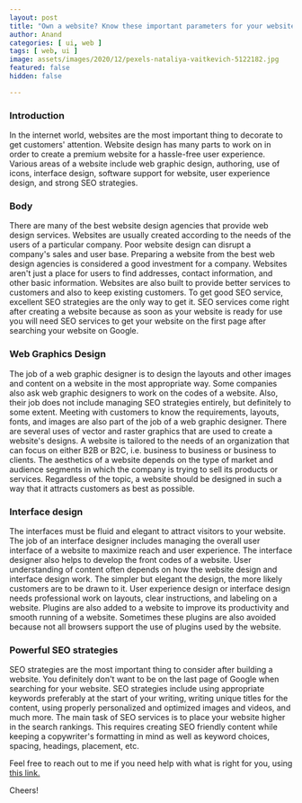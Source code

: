```yaml
---
layout: post
title: "Own a website? Know these important parameters for your website design"
author: Anand
categories: [ ui, web ]
tags: [ web, ui ]
image: assets/images/2020/12/pexels-nataliya-vaitkevich-5122182.jpg
featured: false
hidden: false

---
```


### Introduction

In the internet world, websites are the most important thing to decorate to get customers' attention.  Website design has many parts to work on in order to create a premium website for a hassle-free user experience. Various areas of a website include web graphic design, authoring, use of icons, interface design, software support for website, user experience design, and strong SEO strategies.

### Body

There are many of the best website design agencies that provide web design services. Websites are usually created according to the needs of the users of a particular company.  Poor website design can disrupt a company's sales and user base.  Preparing a website from the best web design agencies is considered a good investment for a company.  Websites aren't just a place for users to find addresses, contact information, and other basic information.  Websites are also built to provide better services to customers and also to keep existing customers. To get good SEO service, excellent SEO strategies are the only way to get it.  SEO services come right after creating a website because as soon as your website is ready for use you will need SEO services to get your website on the first page after searching your website on Google. 

### Web Graphics Design

The job of a web graphic designer is to design the layouts and other images and content on a website in the most appropriate way.  Some companies also ask web graphic designers to work on the codes of a website.  Also, their job does not include managing SEO strategies entirely, but definitely to some extent.  Meeting with customers to know the requirements, layouts, fonts, and images are also part of the job of a web graphic designer.  There are several uses of vector and raster graphics that are used to create a website's designs.  A website is tailored to the needs of an organization that can focus on either B2B or B2C, i.e. business to business or business to clients.  The aesthetics of a website depends on the type of market and audience segments in which the company is trying to sell its products or services.  Regardless of the topic, a website should be designed in such a way that it attracts customers as best as possible. 

### Interface design

The interfaces must be fluid and elegant to attract visitors to your website.  The job of an interface designer includes managing the overall user interface of a website to maximize reach and user experience.  The interface designer also helps to develop the front codes of a website.  User understanding of content often depends on how the website design and interface design work.  The simpler but elegant the design, the more likely customers are to be drawn to it.  User experience design or interface design needs professional work on layouts, clear instructions, and labeling on a website.  Plugins are also added to a website to improve its productivity and smooth running of a website.  Sometimes these plugins are also avoided because not all browsers support the use of plugins used by the website. 

### Powerful SEO strategies

SEO strategies are the most important thing to consider after building a website.  You definitely don't want to be on the last page of Google when searching for your website.  SEO strategies include using appropriate keywords preferably at the start of your writing, writing unique titles for the content, using properly personalized and optimized images and videos, and much more. The main task of SEO services is to place your website higher in the search rankings. This requires creating SEO friendly content while keeping a copywriter's formatting in mind as well as keyword choices, spacing, headings, placement, etc.



Feel free to reach out to me if you need help with what is right for you, using <a href="https://www.calendly.com/ahyconsulting/book" target="\_blank">this link.</a>

Cheers!






